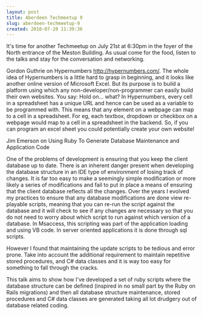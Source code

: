 ```yaml
---
layout: post
title: Aberdeen Techmeetup 9
slug: aberdeen-techmeetup-9
created: 2010-07-20 11:39:36
---
```


It's time for another Techmeetup on July 21st at 6:30pm in the foyer of the North entrance of the Meston Building. As usual come for the food, listen to the talks and stay for the conversation and networking.

Gordon Guthrie on Hypernumbers http://hypernumbers.com/. The whole idea of Hypernumbers is a little hard to grasp in beginning, and it looks like another online version of Microsoft Excel. But its purpose is to build a platform using which any non-developer/non-programmer can easily build their own websites. You say: Hold on… what?  In Hypernumbers, every cell in a spreadsheet has a unique URL and hence can be used as a variable to be programmed with. This means that any element on a webpage can map to a cell in a spreadsheet. For eg, each textbox, dropdown or checkbox on a webpage would map to a cell in a
spreadsheet in the backend. So, if you can program an excel sheet you could potentially create your own website!

Jim Emerson on Using Ruby To Generate Database Maintenance and Application Code

One of the problems of development is ensuring that you keep the client database up to date. There is an inherent danger present when developing the database structure in an IDE type of environment of losing track of changes. It is far too easy to make a seemingly simple modification or more likely a series of modifications and fail to put in place a means of ensuring that the client database reflects all the changes.  Over the years I evolved my practices to ensure that any database modifications are done view re-playable scripts, meaning that you can re-run the script against the database and it will check to see if any changes are necessary so that you do not need to worry about which script to run against which version of a database. In Msaccess, this
scripting was part of the application loading and using VB code. In server oriented applications it is done through sql scripts.

However I found that maintaining the update scripts to be tedious and error prone. Take into account the additional requirement to maintain repetitive stored procedures, and C# data classes and it is way too easy for something to fall through the cracks.

This talk aims to show how I've developed a set of ruby scripts where the database structure can be defined (inspired in no small part by the Ruby on Rails migrations) and then all database structure maintenance, stored procedures and C# data classes are generated taking all lot drudgery out of database related coding.